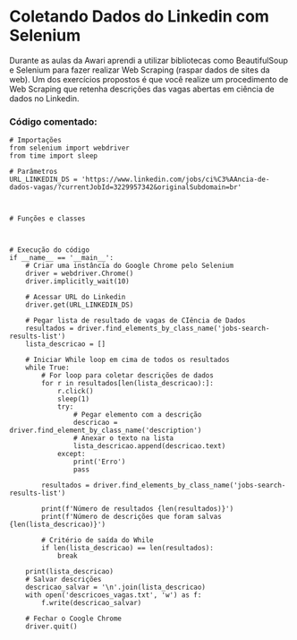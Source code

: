 # Coletando Dados do Linkedin com Selenium
Durante as aulas da Awari aprendi a utilizar bibliotecas como BeautifulSoup e Selenium para fazer realizar Web Scraping (raspar dados de sites da web). Um dos exercícios propostos é que você realize um procedimento de Web Scraping que retenha descrições das vagas abertas em ciência de dados no Linkedin.

### Código comentado:

    # Importações
    from selenium import webdriver
    from time import sleep

    # Parâmetros
    URL_LINKEDIN_DS = 'https://www.linkedin.com/jobs/ci%C3%AAncia-de-dados-vagas/?currentJobId=3229957342&originalSubdomain=br'



    # Funções e classes



    # Execução do código
    if __name__ == '__main__':
        # Criar uma instância do Google Chrome pelo Selenium
        driver = webdriver.Chrome()
        driver.implicitly_wait(10)

        # Acessar URL do Linkedin
        driver.get(URL_LINKEDIN_DS)

        # Pegar lista de resultado de vagas de CIência de Dados
        resultados = driver.find_elements_by_class_name('jobs-search-results-list')
        lista_descricao = []

        # Iniciar While loop em cima de todos os resultados
        while True:
            # For loop para coletar descrições de dados
            for r in resultados[len(lista_descricao):]:
                r.click()
                sleep(1)
                try:
                    # Pegar elemento com a descrição
                    descricao = driver.find_element_by_class_name('description')
                    # Anexar o texto na lista
                    lista_descricao.append(descricao.text)
                except:
                    print('Erro')
                    pass

            resultados = driver.find_elements_by_class_name('jobs-search-results-list')

            print(f'Número de resultados {len(resultados)}')
            print(f'Número de descrições que foram salvas {len(lista_descricao)}')

            # Critério de saída do While
            if len(lista_descricao) == len(resultados):
                break

        print(lista_descricao)
        # Salvar descrições
        descricao_salvar = '\n'.join(lista_descricao)
        with open('descricoes_vagas.txt', 'w') as f:
            f.write(descricao_salvar)

        # Fechar o Coogle Chrome
        driver.quit()
